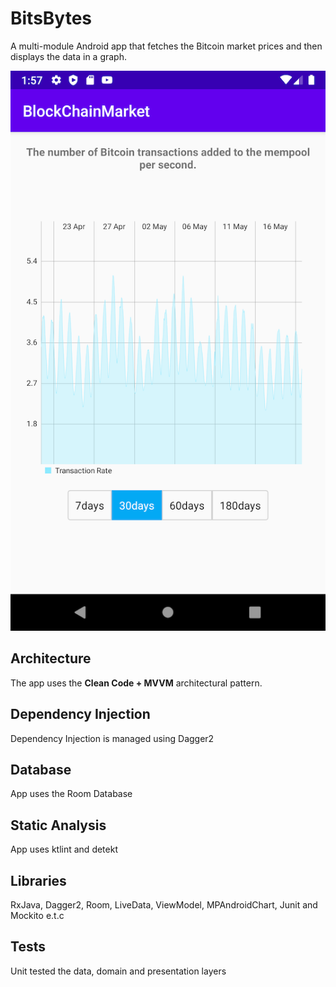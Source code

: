# BitsBytes
A multi-module Android app that fetches the Bitcoin market prices and then displays the data in a graph.

![BitsBytes](AppScreenshot.png)

## Architecture
The app uses the **Clean Code + MVVM** architectural pattern.

## Dependency Injection
Dependency Injection is managed using Dagger2

## Database
App uses the Room Database

## Static Analysis
App uses ktlint and detekt 

## Libraries
RxJava, Dagger2, Room, LiveData, ViewModel, MPAndroidChart, Junit and Mockito e.t.c

## Tests
Unit tested the data, domain and presentation layers
